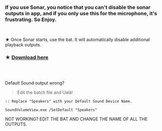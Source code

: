 ### If you use Sonar, you notice that you can't disable the sonar outputs in app, and if you only use this for the microphone, it's frustrating. So Enjoy.

</br>

★ Once Sonar starts, use the bat. It will automatically disable additional playback outputs.

### ★ [Download here](https://github.com/gzmatte/sonar/releases/download/1/Sonar.bat)

</br> 

</br> 

Default Sound output wrong? 
> Edit the batch file and Ualá!

```
:: Replace "Speakers" with your Default Sound Device Name.

SoundVolumeView.exe /SetDefault "Speakers"
```

NOT WORKING?
EDIT THE BAT AND CHANGE THE NAME OF ALL THE OUTPUTS.
